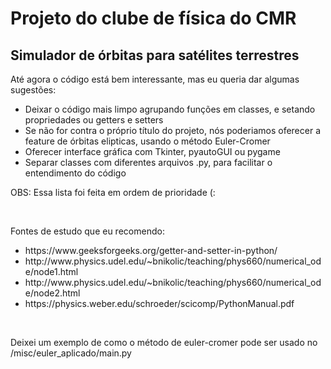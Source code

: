 <h1> Projeto do clube de física do CMR </h1>
<h2> Simulador de órbitas para satélites terrestres </h2>

<p> Até agora o código está bem interessante, mas eu queria dar algumas sugestões: </p>
<ul>
   <li>Deixar o código mais limpo agrupando funções em classes, e setando propriedades ou getters e setters</li>
   <li>Se não for contra o próprio título do projeto, nós poderiamos oferecer a feature de órbitas elipticas, usando o método Euler-Cromer</li>
   <li>Oferecer interface gráfica com Tkinter, pyautoGUI ou pygame</li>
   <li>Separar classes com diferentes arquivos .py, para facilitar o entendimento do código</li>  
</ul>
<p>OBS: Essa lista foi feita em ordem de prioridade (:</p>
<br>
<p>Fontes de estudo que eu recomendo:</p>
<ul>
   <li>https://www.geeksforgeeks.org/getter-and-setter-in-python/</li>
   <li>http://www.physics.udel.edu/~bnikolic/teaching/phys660/numerical_ode/node1.html</li>
   <li>http://www.physics.udel.edu/~bnikolic/teaching/phys660/numerical_ode/node2.html</li>
   <li>https://physics.weber.edu/schroeder/scicomp/PythonManual.pdf</li>  
</ul>
<br>
<p> Deixei um exemplo de como o método de euler-cromer pode ser usado no /misc/euler_aplicado/main.py
